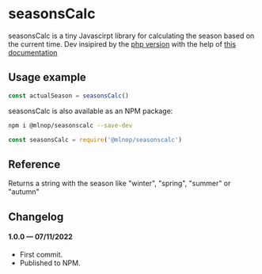 # seasonsCalc

seasonsCalc is a tiny Javascirpt library for calculating the season based on the current time.
Dev insipired by the [php version](https://gist.github.com/derickr/f32dd7a05d5c0a099db4e449111f5ccd) with the help of [this documentation](https://www.agopax.it/Libri_astronomia/pdf/Astronomical%20Algorithms.pdf)

## Usage example

```javascript
const actualSeason = seasonsCalc()
```

seasonsCalc is also available as an NPM package:

```bash
npm i @mlnop/seasonscalc --save-dev
```

```js
const seasonsCalc = require('@mlnop/seasonscalc')
```

## Reference

Returns a string with the season like "winter", "spring", "summer" or "autumn"

## Changelog

#### 1.0.0 &mdash; 07/11/2022

- First commit.
- Published to NPM.
